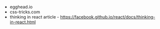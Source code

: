 - egghead.io
- css-tricks.com
- thinking in react article - https://facebook.github.io/react/docs/thinking-in-react.html
